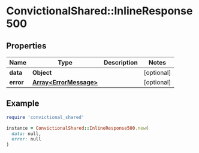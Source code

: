 # ConvictionalShared::InlineResponse500

## Properties

| Name | Type | Description | Notes |
| ---- | ---- | ----------- | ----- |
| **data** | **Object** |  | [optional] |
| **error** | [**Array&lt;ErrorMessage&gt;**](ErrorMessage.md) |  | [optional] |

## Example

```ruby
require 'convictional_shared'

instance = ConvictionalShared::InlineResponse500.new(
  data: null,
  error: null
)
```

